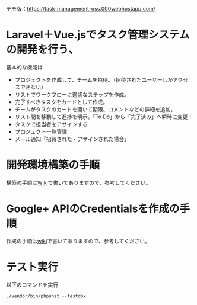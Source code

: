デモ版：https://task-management-oss.000webhostapp.com/

# Laravel＋Vue.jsでタスク管理システムの開発を行う、   
基本的な機能は  
- プロジェクトを作成して、チームを招待。（招待されたユーザーしかアクセスできない）  
- リストでワークフローに適切なステップを作成。  
- 完了すべきタスクをカードとして作成。  
- チームがタスクのカードを開いて期限、コメントなどの詳細を追加。  
- リスト間を移動して進捗を明示。「To Do」から「完了済み」へ瞬時に変更！  
- タスクで担当者をアサインする  
- プロジェクト一覧管理  
- メール通知「招待された・アサインされた場合」  

# 開発環境構築の手順
構築の手順は[Wiki](https://github.com/dachoa1995/task-management/wiki/%E9%96%8B%E7%99%BA%E7%92%B0%E5%A2%83%E6%A7%8B%E7%AF%89%E3%81%AE%E6%89%8B%E9%A0%86)で書いてありますので、参考してください。

# Google+ APIのCredentialsを作成の手順
作成の手順は[wiki](https://github.com/dachoa1995/task-management/wiki/Google--API-Credential)で書いてありますので、参考してください。

# テスト実行
以下のコマンドを実行
```
./vendor/bin/phpunit --testdox
```
